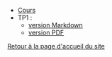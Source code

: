 
* [Cours](Cours/Intro_var.pdf)
* TP1 :
  * [version Markdown](TP1/1NSI-Chap1-Variables-TP1-git.md)
  * [version PDF](TP1/1NSI-Chap1-Variables-TP1.pdf)






[Retour à la page d'accueil du site](https://parc-nsi.github.io/premiere-nsi/)